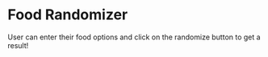 # Food Randomizer

User can enter their food options and click on the randomize button to get a result!
